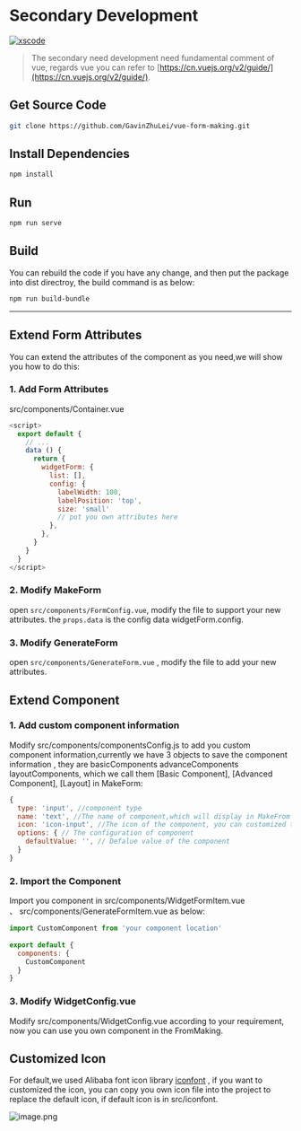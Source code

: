# Secondary Development

[![xscode](http://cdn.form.xiaoyaoji.cn/vue-form-making-banner.png)](https://xscode.com/gavinzhulei/vue-form-making)

> The secondary need development need fundamental comment of vue, regards vue you can refer to [https://cn.vuejs.org/v2/guide/](https://cn.vuejs.org/v2/guide/).

## Get Source Code

```bash
git clone https://github.com/GavinZhuLei/vue-form-making.git
``` 

## Install Dependencies

```bash
npm install
```

## Run

```bash
npm run serve
```

## Build

You can rebuild the code if you have any change, and then put the package into dist directroy, the build command is as below:

```bash
npm run build-bundle
```

---

## Extend Form Attributes

You can extend the attributes of the component as you need,we will show you how to do this:

### 1. Add Form Attributes

src/components/Container.vue
```javascript
<script>
  export default {
    // ...
   	data () {
      return {
        widgetForm: {
          list: [],
          config: {
            labelWidth: 100,
            labelPosition: 'top',
            size: 'small'
            // put you own attributes here
          },
        },
      }
    }
  }
</script>
```

### 2. Modify MakeForm

open `src/components/FormConfig.vue`, modify the file to support your new attributes. the `props.data` is the config data widgetForm.config.

### 3. Modify GenerateForm

open  `src/components/GenerateForm.vue` , modify the file to add your new attributes.

## Extend Component

### 1. Add custom component information

Modify src/components/componentsConfig.js to add you custom component information,currently we have 3 objects to save the component information , they are basicComponents advanceComponents layoutComponents, which we call them [Basic Component], [Advanced Component], [Layout] in MakeForm:

``` javascript
{
  type: 'input', //component type
  name: 'text', //The name of component,which will display in MakeFrom
  icon: 'icon-input', //The icon of the component, you can customized the icon
  options: { // The configuration of component
    defaultValue: '', // Defalue value of the component
  }
}
```

### 2. Import the Component

Import you component in src/components/WidgetFormItem.vue 、 src/components/GenerateFormItem.vue as below:

``` javascript
import CustomComponent from 'your component location'
  
export default {
  components: {
    CustomComponent
  }
}
```

### 3. Modify WidgetConfig.vue

Modify src/components/WidgetConfig.vue according to your requirement, now you can use you own component in the FromMaking.

## Customized Icon

For default,we used Alibaba font icon library [iconfont](https://www.iconfont.cn/) , if you want to customized the icon, you can copy you own icon file into the project to replace the default icon, if default icon is in src/iconfont.

![image.png](http://docs.form.making.link/images/other/develop-1.en.png)